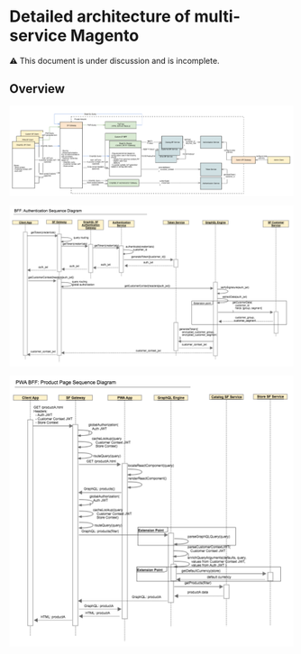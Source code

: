 # Detailed architecture of multi-service Magento

:warning: This document is under discussion and is incomplete.

## Overview

![Gateway](img/GraphQL%20BFF.png)

![Customer authentication](img/BFF%20-%20Customer%20Authentication%20Sequence.png)

![Product details page](img/PWA%20BFF%20-%20Product%20Page%20Sequence.png)
